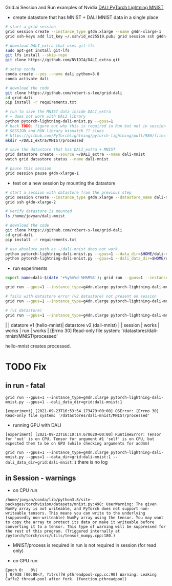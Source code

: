 Grid.ai Session and Run examples of Nvidia [DALI PyTorch Lightning MNIST](https://docs.nvidia.com/deeplearning/dali/user-guide/docs/examples/frameworks/pytorch/pytorch-lightning.html)


- create datastore that has MNIST + DALI MNIST data in a single place
```bash
# start a grid session
grid session create --instance_type g4dn.xlarge --name g4dn-xlarge-1
grid ssh-keys add lit_key ~/.ssh/id_ed25519.pub; grid session ssh g4dn-xlarge-1

# download DALI_extra that uses git-lfs
sudo apt-get install git-lfs
git lfs install --skip-repo
git clone https://github.com/NVIDIA/DALI_extra.git

# setup conda
conda create --yes --name dali python=3.8
conda activate dali

# download the code
git clone https://github.com/robert-s-lee/grid-dali
cd grid-dali
pip install -r requirements.txt 

# run to save the MNIST data inside DALI_extra
# ~ does not work with DALI library
python pytorch-lightning-dali-mnist.py --gpus=1
# hack TODO: figure out why this is required in Run but not in session 
# SESSION and RUN library mismatch ?? clues
# https://github.com/PyTorchLightning/pytorch-lightning/pull/986/files 
mkdir ~/DALI_extra/MNIST/processed  

# save the datastore that has DALI_extra + MNIST
grid datastore create --source ~/DALI_extra --name dali-mnist
watch grid datastore status --name dali-mnist

# pause this session
grid session pause g4dn-xlarge-1
```

- test on a new session by mounting the datastore 
```bash
# start a session with datastore from the previous step
grid session create --instance_type g4dn.xlarge --datastore_name dali-mnist --name g4dn-xlarge-2
grid ssh g4dn-xlarge-2

# verify datastore is mounted
ls /home/jovyan/dali-mnist

# download the code
git clone https://github.com/robert-s-lee/grid-dali
cd grid-dali
pip install -r requirements.txt 

# use absolute path as ~/dali-mnist does not work.  
python pytorch-lightning-dali-mnist.py --gpus=1 --data_dir=$HOME/dali-mnist --dali_data_dir=$HOME/dali-mnist
python pytorch-lightning-dali-mnist.py --gpus=1 --dali_data_dir=$HOME/dali-mnist
```

- run experiments
```bash
export name=dali-$(date '+%y%m%d-%H%M%S'); grid run --gpus=1 --instance_type=g4dn.xlarge --dependency_file requirements.txt pytorch-lightning-dali-mnist.py --gpus=1 

grid run --gpus=1 --instance_type=g4dn.xlarge pytorch-lightning-dali-mnist.py --gpus=1 --data_dir=grid:dali-mnist:2 --dali_data_dir=grid:dali-mnist:2

# fails with datastore error (v2 datastore) not present on session 
grid run --gpus=1 --instance_type=g4dn.xlarge pytorch-lightning-dali-mnist.py --gpus=1 --dali_data_dir=grid:dali-mnist:1

# (v1 datastore)
grid run --gpus=1 --instance_type=g4dn.xlarge pytorch-lightning-dali-mnist.py --gpus=1 --data_dir=grid:hello-mnist:1 
```
|          | datatore v1 (hello-mnist)|  datastore v2 (dali-mnist) | 
| session  |       works              |        works
| run      |       works              |  [Errno 30] Read-only file system: '/datastores/dali-mnist/MNIST/processed'

hello-mnist creates processed.  

# TODO Fix 

## in run - fatal

`grid run --gpus=1 --instance_type=g4dn.xlarge pytorch-lightning-dali-mnist.py --gpus=1 --dali_data_dir=grid:dali-mnist:1`
```logs
[experiment] [2021-09-23T16:53:54.173479+00:00] OSError: [Errno 30] Read-only file system: '/datastores/dali-mnist/MNIST/processed'
```

- running GPU with DALI
```log
[experiment] [2021-09-23T16:10:14.670620+00:00] RuntimeError: Tensor for 'out' is on CPU, Tensor for argument #1 'self' is on CPU, but expected them to be on GPU (while checking arguments for addmm)
```

`grid run --gpus=1 --instance_type=g4dn.xlarge pytorch-lightning-dali-mnist.py --gpus=1 --data_dir=grid:dali-mnist:1 --dali_data_dir=grid:dali-mnist:1`
there is no log

## in Session - warnings
- on CPU run
```log
/home/jovyan/conda/lib/python3.8/site-packages/torchvision/datasets/mnist.py:498: UserWarning: The given NumPy array is not writeable, and PyTorch does not support non-writeable tensors. This means you can write to the underlying (supposedly non-writeable) NumPy array using the tensor. You may want to copy the array to protect its data or make it writeable before converting it to a tensor. This type of warning will be suppressed for the rest of this program. (Triggered internally at  /pytorch/torch/csrc/utils/tensor_numpy.cpp:180.)
```

- MNIST/process is required in run is not required in session (for read only)


- on GPU run
```log
Epoch 0:   0%|                                                                                                                    | 0/938 [00:00<?, ?it/s][W pthreadpool-cpp.cc:90] Warning: Leaking Caffe2 thread-pool after fork. (function pthreadpool)
```